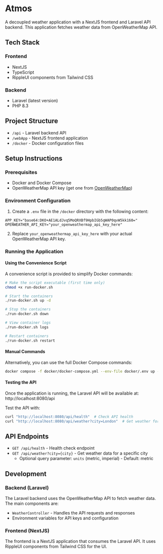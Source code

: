 # Atmos

A decoupled weather application with a NextJS frontend and Laravel API backend. This application fetches weather data from OpenWeatherMap API.

## Tech Stack

### Frontend
- NextJS
- TypeScript
- RippleUI components from Tailwind CSS

### Backend
- Laravel (latest version)
- PHP 8.3

## Project Structure

- `/api` - Laravel backend API
- `/webApp` - NextJS frontend application
- `/docker` - Docker configuration files

## Setup Instructions

### Prerequisites

- Docker and Docker Compose
- OpenWeatherMap API key (get one from [OpenWeatherMap](https://openweathermap.org/api))

### Environment Configuration

1. Create a `.env` file in the `/docker` directory with the following content:

```
APP_KEY="base64:DKO+AE1ALdJvq5MoQRXBf9HpbIGb5qWAP0qvW5kk160="
OPENWEATHER_API_KEY="your_openweathermap_api_key_here"
```

2. Replace `your_openweathermap_api_key_here` with your actual OpenWeatherMap API key.

### Running the Application

#### Using the Convenience Script

A convenience script is provided to simplify Docker commands:

```bash
# Make the script executable (first time only)
chmod +x run-docker.sh

# Start the containers
./run-docker.sh up -d

# Stop the containers
./run-docker.sh down

# View container logs
./run-docker.sh logs

# Restart containers
./run-docker.sh restart
```

#### Manual Commands

Alternatively, you can use the full Docker Compose commands:

```bash
docker compose -f docker/docker-compose.yml --env-file docker/.env up -d
```

#### Testing the API

Once the application is running, the Laravel API will be available at: http://localhost:8080/api

Test the API with:

```bash
curl "http://localhost:8080/api/health"  # Check API health
curl "http://localhost:8080/api/weather?city=London"  # Get weather for London
```

## API Endpoints

- `GET /api/health` - Health check endpoint
- `GET /api/weather?city={city}` - Get weather data for a specific city
  - Optional query parameter: `units` (metric, imperial) - Default: metric

## Development

### Backend (Laravel)

The Laravel backend uses the OpenWeatherMap API to fetch weather data. The main components are:

- `WeatherController` - Handles the API requests and responses
- Environment variables for API keys and configuration

### Frontend (NextJS)

The frontend is a NextJS application that consumes the Laravel API. It uses RippleUI components from Tailwind CSS for the UI.
